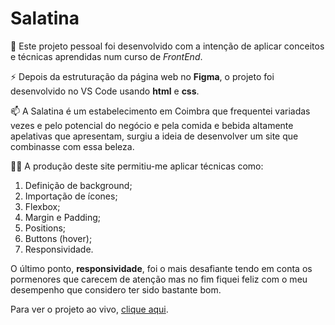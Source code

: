 # Salatina 
📝 Este projeto pessoal foi desenvolvido com a intenção de aplicar conceitos e técnicas aprendidas num curso de *FrontEnd*. 

⚡ Depois da estruturação da página web no **Figma**, o projeto foi desenvolvido no VS Code usando **html** e **css**.

📫 A Salatina é um estabelecimento em Coimbra que frequentei variadas vezes e pelo potencial do negócio e pela comida e bebida altamente apelativas que apresentam, surgiu a ideia de desenvolver um site que combinasse com essa beleza.

👨‍💻 A produção deste site permitiu-me aplicar técnicas como:
1. Definição de background;
2. Importação de ícones;
3. Flexbox;
4. Margin e Padding;
5. Positions;
6. Buttons (hover);
7. Responsividade.

O último ponto, **responsividade**, foi o mais desafiante tendo em conta os pormenores que carecem de atenção mas no fim fiquei feliz com o meu desempenho que considero ter sido bastante bom. 

Para ver o projeto ao vivo, [clique aqui](https://sofsbela.github.io/salatina/).
